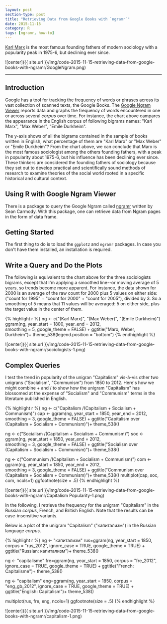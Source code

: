 ```yaml
---
layout: post
section-type: post
title: "Retrieving Data from Google Books with `ngramr`"
date: 2015-11-15
category: R
tags: [ngramr, how-to]
---
```



[Karl Marx](https://en.wikipedia.org/wiki/Karl_Marx) is the most famous founding fathers of modern sociology with a popularity peak in 1975-6, but declining ever since.

<!--more-->

![center]({{ site.url }}/img/code-2015-11-15-retrieving-data-from-google-books-with-ngramr/GoogleNgram.png)

<hr/>

## Introduction 
Google has a tool for tracking the frequency of words or phrases across its vast collection of scanned texts, the Google Books. The [Google Ngram Viewer](https://books.google.com/ngrams) reports data and graphs the frequency of words encountered in one or across several *corpus* over time. For instance, the chart above campares the appearance in the English corpus of following bigrams names: "Karl Marx", "Max Weber", "Emile Durkheim". 

The y-axis shows of all the bigrams contained in the sample of books written in English, what percentage of them are "Karl Marx" or "Max Weber" or "Emile Durkheim"? From the chart above, we can conclude that Marx is the most famous sociologist among the others founding fathers, with a peak in popularity about 1975-6, but his influence has been declining ever since. These thinkers are considered the founding fathers of sociology because they set out to develop practical and scientifically sound methods of research to examine theories of the social world rooted in a specific historical and cultural context. 

## Using R with Google Ngram Viewer

There is a package to query the Google Ngram called [ngramr](https://cran.r-project.org/web/packages/ngramr/index.html) written by Sean Carmody. With this package, one can retrieve data from Ngram pages in the form of data frame.  

## Getting Started
The first thing to do is to load the `ggplot2` and `ngramr` packages. In case you don't have them installed, an installation is required.


## Write a Query and Do the Plots

The following is equivalent to the chart above for the three sociologists bigrams, except that I'm applying a smoothed line--or moving average of 5 years, so trends become more apparent. For instance, the data shown for 2000 is an average of the raw count for 2000 plus 5 values on either side: ("count for 1995" + "count for 2000" + "count for 2005"), divided by 3. So a smoothing of 5 means that 11 values will be averaged: 5 on either side, plus the target value in the center of them.


{% highlight r %}
ng <- c("(Karl Marx)", "(Max Weber)", "(Emile Durkheim)") 
ggram(ng, year_start = 1800, 
      year_end = 2012,  
      smoothing = 5,
      google_theme = FALSE) +
  ggtitle("Marx, Weber, Durkheim")+
    theme_538(legend.position = "bottom")
{% endhighlight %}

![center]({{ site.url }}/img/code-2015-11-15-retrieving-data-from-google-books-with-ngramr/sociologists-1.png) 


## Complex Queries

I test the trend in popularity of the unigran "Capitalism" vis-à-vis other two unigrans ("Socialism", "Communism") from 1850 to 2012. Here's how we might combine + and / to show how the unigram "Capitalism" has blossomed at the expense of "Socialism" and "Communism" terms in the literature published in English.


{% highlight r %}
ng <- c("Capitalism /(Capitalism + Socialism + Communism)")
cap <- ggram(ng, year_start = 1850, 
      year_end = 2012,  
      smoothing = 3,
      google_theme = FALSE) +
  ggtitle("Capitalism over (Capitalism + Socialism + Communism)")+
    theme_538()

ng <- c("Socialism /(Capitalism + Socialism + Communism)")
soc <- ggram(ng, year_start = 1850, 
      year_end = 2012,  
      smoothing = 3,
      google_theme = FALSE) +
  ggtitle("Socialism over (Capitalism + Socialism + Communism)")+
    theme_538()

ng <- c("Communism /(Capitalism + Socialism + Communism)")
com <- ggram(ng, year_start = 1850, 
      year_end = 2012,  
      smoothing = 3,
      google_theme = FALSE) +
  ggtitle("Communism over (Capitalism + Socialism + Communism)")+
    theme_538()
multiplot(cap, soc, com, ncols=1)
ggfootnote(size = .5)
{% endhighlight %}

![center]({{ site.url }}/img/code-2015-11-15-retrieving-data-from-google-books-with-ngramr/Capitalism Popularity-1.png) 

In the following, I retrieve the frequency for the unigram "Capitalism" in the Russian *corpus*, French, and British English. Note that the results can be case-insensitive variants.

Below is a plot of the unigram "Capitalism" ("капитализм") in the Russian language *corpus*.


{% highlight r %}
ng <- "капитализм"
rus=ggram(ng, year_start = 1850, 
      corpus = "rus_2012",
      ignore_case = TRUE, 
      google_theme = TRUE) +
    ggtitle("Russian: капитализм")+
     theme_538()

ng <- "capitalisme"
fre=ggram(ng, year_start = 1850, 
      corpus = "fre_2012",
      ignore_case = TRUE, 
      google_theme = TRUE) +
    ggtitle("French: Capitalisme")+
     theme_538()

ng <- "capitalism"
eng=ggram(ng, year_start = 1850, 
      corpus = "eng_gb_2012",
      ignore_case = TRUE, 
      google_theme = TRUE) +
    ggtitle("English: Capitalism")+
     theme_538()

multiplot(rus, fre, eng, ncols=1)
ggfootnote(size = .5)
{% endhighlight %}

![center]({{ site.url }}/img/code-2015-11-15-retrieving-data-from-google-books-with-ngramr/capitalism-1.png) 

    
    

